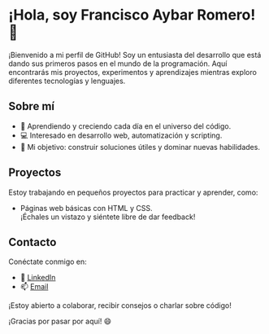 # ¡Hola, soy Francisco Aybar Romero! 🚀

¡Bienvenido a mi perfil de GitHub! Soy un entusiasta del desarrollo que está dando sus primeros pasos en el mundo de la programación. 
Aquí encontrarás mis proyectos, experimentos y aprendizajes mientras exploro diferentes tecnologías y lenguajes.

## Sobre mí
- 🌱 Aprendiendo y creciendo cada día en el universo del código.
- 💻 Interesado en desarrollo web, automatización y scripting.
- 🎯 Mi objetivo: construir soluciones útiles y dominar nuevas habilidades.

## Proyectos
Estoy trabajando en pequeños proyectos para practicar y aprender, como:
- Páginas web básicas con HTML y CSS.  
¡Échales un vistazo y siéntete libre de dar feedback!

## Contacto
Conéctate conmigo en:
- 🔗 [LinkedIn](https://www.linkedin.com/in/francisco-aybar-romero-b206ba375/)
- 📫 [Email](mailto:franciscoaybarromero@gmail.com)

¡Estoy abierto a colaborar, recibir consejos o charlar sobre código!

¡Gracias por pasar por aquí! 😄
